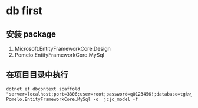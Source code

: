 # db first

## 安装 package
1.  Microsoft.EntityFrameworkCore.Design
2.  Pomelo.EntityFrameworkCore.MySql

## 在项目目录中执行
```
dotnet ef dbcontext scaffold "server=localhost;port=3306;user=root;password=qQ123456!;database=tgkw_db" Pomelo.EntityFrameworkCore.MySql -o  jcjc_model -f

```
